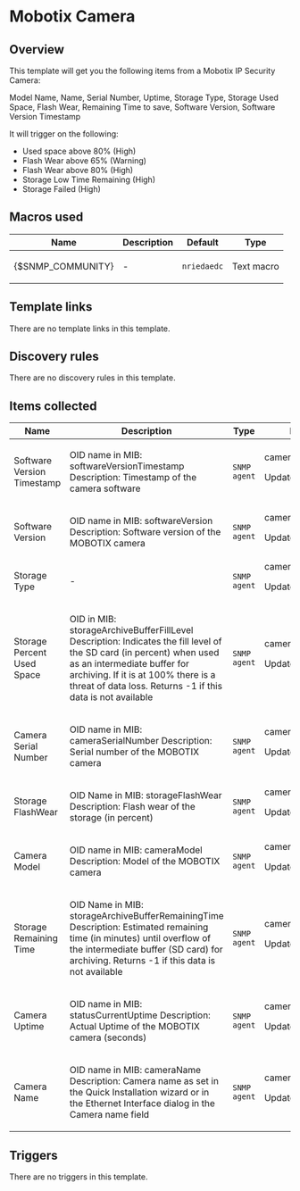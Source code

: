 # Mobotix Camera

## Overview

This template will get you the following items from a Mobotix IP Security Camera:


Model Name, Name, Serial Number, Uptime, Storage Type, Storage Used Space, Flash Wear, Remaining Time to save, Software Version, Software Version Timestamp


It will trigger on the following:


* Used space above 80% (High)
* Flash Wear above 65% (Warning)
* Flash Wear above 80% (High)
* Storage Low Time Remaining (High)
* Storage Failed (High)


 


 



## Macros used

|Name|Description|Default|Type|
|----|-----------|-------|----|
|{$SNMP_COMMUNITY}|<p>-</p>|`nriedaedc`|Text macro|
## Template links

There are no template links in this template.

## Discovery rules

There are no discovery rules in this template.

## Items collected

|Name|Description|Type|Key and additional info|
|----|-----------|----|----|
|Software Version Timestamp|<p>OID name in MIB: softwareVersionTimestamp Description: Timestamp of the camera software</p>|`SNMP agent`|camera.software.version.timestamp<p>Update: 1h</p>|
|Software Version|<p>OID name in MIB: softwareVersion Description: Software version of the MOBOTIX camera</p>|`SNMP agent`|camera.software.version<p>Update: 1h</p>|
|Storage Type|<p>-</p>|`SNMP agent`|camera.storage.type<p>Update: 6h</p>|
|Storage Percent Used Space|<p>OID in MIB: storageArchiveBufferFillLevel Description: Indicates the fill level of the SD card (in percent) when used as an intermediate buffer for archiving. If it is at 100% there is a threat of data loss. Returns -1 if this data is not available</p>|`SNMP agent`|camera.storage.usedspace<p>Update: 10m</p>|
|Camera Serial Number|<p>OID name in MIB: cameraSerialNumber Description: Serial number of the MOBOTIX camera</p>|`SNMP agent`|camera.serialnumber<p>Update: 6h</p>|
|Storage FlashWear|<p>OID Name in MIB: storageFlashWear Description: Flash wear of the storage (in percent)</p>|`SNMP agent`|camera.storage.wear<p>Update: 10m</p>|
|Camera Model|<p>OID name in MIB: cameraModel Description: Model of the MOBOTIX camera</p>|`SNMP agent`|camera.model<p>Update: 6h</p>|
|Storage Remaining Time|<p>OID Name in MIB: storageArchiveBufferRemainingTime Description: Estimated remaining time (in minutes) until overflow of the intermediate buffer (SD card) for archiving. Returns -1 if this data is not available</p>|`SNMP agent`|camera.storage.remainingtime<p>Update: 10m</p>|
|Camera Uptime|<p>OID name in MIB: statusCurrentUptime Description: Actual Uptime of the MOBOTIX camera (seconds)</p>|`SNMP agent`|camera.uptime<p>Update: 10m</p>|
|Camera Name|<p>OID name in MIB: cameraName Description: Camera name as set in the Quick Installation wizard or in the Ethernet Interface dialog in the Camera name field</p>|`SNMP agent`|camera.name<p>Update: 6h</p>|
## Triggers

There are no triggers in this template.

